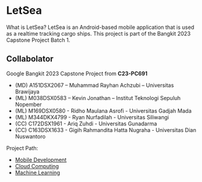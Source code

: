 # LetSea

What is LetSea?
LetSea is an Android-based mobile application that is used as a realtime tracking cargo ships. This project is part of the Bangkit 2023 Capstone Project Batch 1.

## **Collabolator**
Google Bangkit 2023 Capstone Project from  **C23-PC691**
- (MD) A151DSX2067 – Muhammad Rayhan Achzubi – Universitas Brawijaya
- (ML) M038DSX0583 – Kevin Jonathan – Institut Teknologi Sepuluh Nopember
- (ML) M169DSX0580 - Ridho Maulana Asrofi - Universitas Gadjah Mada
- (ML) M344DKX4799 - Ryan Nurfadilah - Universitas Siliwangi
- (CC) C172DSX1961 - Ariq Zuhdi - Universitas Gunadarma
- (CC) C163DSX1633 - Gigih Rahmandita Hatta Nugraha - Universitas Dian Nuswantoro

Project Path:
- [Mobile Development](https://github.com/LetSea-Nautical/android-app)
- [Cloud Computing](https://github.com/LetSea-Nautical/cloud-api)
- [Machine Learning](https://github.com/LetSea-Nautical/ml-model)
